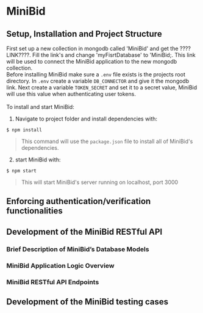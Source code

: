 # MiniBid
## Setup, Installation and Project Structure
First set up a new collection in mongodb called 'MiniBid' and get the ????LINK????. Fill the link's <password> and change 'myFisrtDatabase' to 'MiniBid;. This link will be used to connect the MiniBid application to the new mongodb collection.<br />
Before installing MiniBid make sure a ```.env``` file exists is the projects root directory. In ```.env``` create a variable ```DB_CONNECTOR``` and give it the mongodb link. Next create a variable ```TOKEN_SECRET``` and set it to a secret value, MiniBid will use this value when authenticating user tokens.<br />
<br />
To install and start MiniBid:
<br />
1. Navigate to project folder and install dependencies with: 
```
$ npm install
```
> This command will use the ```package.json``` file to install all of MiniBid's dependencies.
2. start MiniBid with:
  ```
  $ npm start
  ```
  > This will start MiniBid's server running on localhost, port 3000
## Enforcing authentication/verification functionalities
## Development of the MiniBid RESTful API
### Brief Description of MiniBid’s Database Models
### MiniBid Application Logic Overview
### MiniBid RESTful API Endpoints
## Development of the MiniBid testing cases

